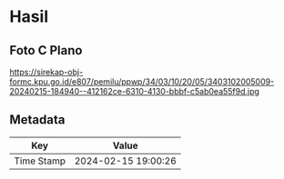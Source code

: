 # Hasil

## Foto C Plano

https://sirekap-obj-formc.kpu.go.id/e807/pemilu/ppwp/34/03/10/20/05/3403102005009-20240215-184940--412162ce-6310-4130-bbbf-c5ab0ea55f9d.jpg


## Metadata

| Key        | Value               |
| ---------- | ------------------- |
| Time Stamp | 2024-02-15 19:00:26 |



